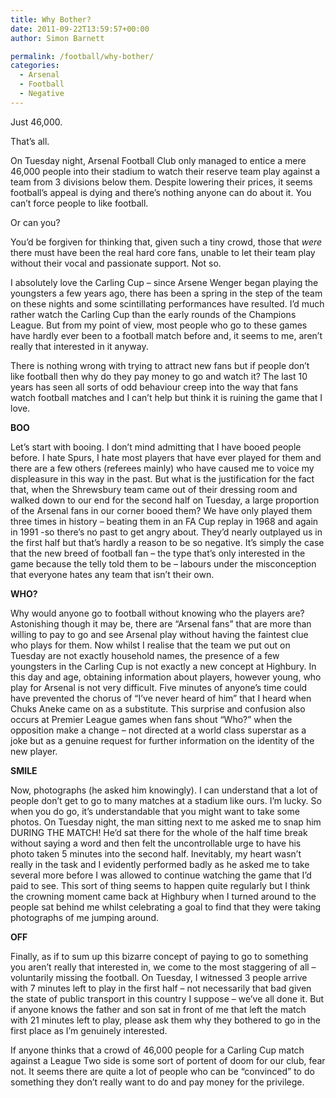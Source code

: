 ```yaml
---
title: Why Bother?
date: 2011-09-22T13:59:57+00:00
author: Simon Barnett

permalink: /football/why-bother/
categories:
  - Arsenal
  - Football
  - Negative
---
```

Just 46,000.

That&#8217;s all.

On Tuesday night, Arsenal Football Club only managed to entice a mere 46,000 people into their stadium to watch their reserve team play against a team from 3 divisions below them. Despite lowering their prices, it seems football&#8217;s appeal is dying and there&#8217;s nothing anyone can do about it. You can&#8217;t force people to like football.

Or can you?

You&#8217;d be forgiven for thinking that, given such a tiny crowd, those that _were_ there must have been the real hard core fans, unable to let their team play without their vocal and passionate support. Not so.

I absolutely love the Carling Cup &#8211; since Arsene Wenger began playing the youngsters a few years ago, there has been a spring in the step of the team on these nights and some scintillating performances have resulted. I&#8217;d much rather watch the Carling Cup than the early rounds of the Champions League. But from my point of view, most people who go to these games have hardly ever been to a football match before and, it seems to me, aren&#8217;t really that interested in it anyway.

There is nothing wrong with trying to attract new fans but if people don&#8217;t like football then why do they pay money to go and watch it? The last 10 years has seen all sorts of odd behaviour creep into the way that fans watch football matches and I can&#8217;t help but think it is ruining the game that I love.

**BOO**

Let&#8217;s start with booing. I don&#8217;t mind admitting that I have booed people before. I hate Spurs, I hate most players that have ever played for them and there are a few others (referees mainly) who have caused me to voice my displeasure in this way in the past. But what is the justification for the fact that, when the Shrewsbury team came out of their dressing room and walked down to our end for the second half on Tuesday, a large proportion of the Arsenal fans in our corner booed them? We have only played them three times in history &#8211; beating them in an FA Cup replay in 1968 and again in 1991 -so there&#8217;s no past to get angry about. They&#8217;d nearly outplayed us in the first half but that&#8217;s hardly a reason to be so negative. It&#8217;s simply the case that the new breed of football fan &#8211; the type that&#8217;s only interested in the game because the telly told them to be &#8211; labours under the misconception that everyone hates any team that isn&#8217;t their own.

**WHO?**

Why would anyone go to football without knowing who the players are? Astonishing though it may be, there are &#8220;Arsenal fans&#8221; that are more than willing to pay to go and see Arsenal play without having the faintest clue who plays for them. Now whilst I realise that the team we put out on Tuesday are not exactly household names, the presence of a few youngsters in the Carling Cup is not exactly a new concept at Highbury. In this day and age, obtaining information about players, however young, who play for Arsenal is not very difficult. Five minutes of anyone&#8217;s time could have prevented the chorus of &#8220;I&#8217;ve never heard of him&#8221; that I heard when Chuks Aneke came on as a substitute. This surprise and confusion also occurs at Premier League games when fans shout &#8220;Who?&#8221; when the opposition make a change &#8211; not directed at a world class superstar as a joke but as a genuine request for further information on the identity of the new player.

**SMILE**

Now, photographs (he asked him knowingly). I can understand that a lot of people don&#8217;t get to go to many matches at a stadium like ours. I&#8217;m lucky. So when you do go, it&#8217;s understandable that you might want to take some photos. On Tuesday night, the man sitting next to me asked me to snap him DURING THE MATCH! He&#8217;d sat there for the whole of the half time break without saying a word and then felt the uncontrollable urge to have his photo taken 5 minutes into the second half. Inevitably, my heart wasn&#8217;t really in the task and I evidently performed badly as he asked me to take several more before I was allowed to continue watching the game that I&#8217;d paid to see. This sort of thing seems to happen quite regularly but I think the crowning moment came back at Highbury when I turned around to the people sat behind me whilst celebrating a goal to find that they were taking photographs of me jumping around.

**OFF**

Finally, as if to sum up this bizarre concept of paying to go to something you aren&#8217;t really that interested in, we come to the most staggering of all &#8211; voluntarily missing the football. On Tuesday, I witnessed 3 people arrive with 7 minutes left to play in the first half &#8211; not necessarily that bad given the state of public transport in this country I suppose &#8211; we&#8217;ve all done it. But if anyone knows the father and son sat in front of me that left the match with 21 minutes left to play, please ask them why they bothered to go in the first place as I&#8217;m genuinely interested.

If anyone thinks that a crowd of 46,000 people for a Carling Cup match against a League Two side is some sort of portent of doom for our club, fear not. It seems there are quite a lot of people who can be &#8220;convinced&#8221; to do something they don&#8217;t really want to do and pay money for the privilege.
